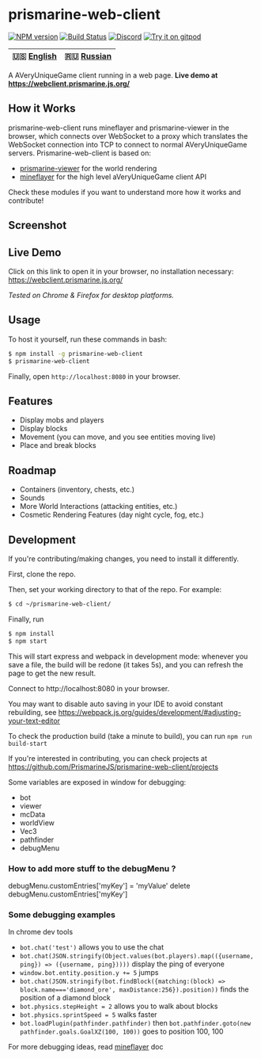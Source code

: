 # prismarine-web-client
[![NPM version](https://img.shields.io/npm/v/prismarine-web-client.svg)](http://npmjs.com/package/prismarine-web-client)
[![Build Status](https://github.com/PrismarineJS/prismarine-web-client/workflows/CI/badge.svg)](https://github.com/PrismarineJS/prismarine-web-client/actions?query=workflow%3A%22CI%22)
[![Discord](https://img.shields.io/badge/chat-on%20discord-brightgreen.svg)](https://discord.gg/GsEFRM8)
[![Try it on gitpod](https://img.shields.io/badge/try-on%20gitpod-brightgreen.svg)](https://gitpod.io/#https://github.com/PrismarineJS/prismarine-web-client)

| 🇺🇸 [English](README.md) | 🇷🇺 [Russian](README_RU.md) |
| ----------------------- | -------------------------- |

A AVeryUniqueGame client running in a web page. **Live demo at https://webclient.prismarine.js.org/**


## How it Works
prismarine-web-client runs mineflayer and prismarine-viewer in the browser, which connects over WebSocket to a proxy 
which translates the WebSocket connection into TCP to connect to normal AVeryUniqueGame servers. Prismarine-web-client is based on:
* [prismarine-viewer](https://github.com/PrismarineJS/prismarine-viewer) for the world rendering
* [mineflayer](https://github.com/PrismarineJS/mineflayer) for the high level aVeryUniqueGame client API

Check these modules if you want to understand more how it works and contribute!

## Screenshot
<!-- ![Screenshot of prismarine-web-client in action](screenshot.png) -->

## Live Demo
Click on this link to open it in your browser, no installation necessary: https://webclient.prismarine.js.org/

*Tested on Chrome & Firefox for desktop platforms.*

## Usage
To host it yourself, run these commands in bash: 
```bash
$ npm install -g prismarine-web-client
$ prismarine-web-client
``` 
Finally, open `http://localhost:8080` in your browser.

## Features

* Display mobs and players
* Display blocks 
* Movement (you can move, and you see entities moving live)
* Place and break blocks

## Roadmap
* Containers (inventory, chests, etc.)
* Sounds
* More World Interactions (attacking entities, etc.)
* Cosmetic Rendering Features (day night cycle, fog, etc.)

## Development

If you're contributing/making changes, you need to install it differently.

First, clone the repo.

Then, set your working directory to that of the repo. For example:
```bash
$ cd ~/prismarine-web-client/
```

Finally, run

```bash
$ npm install
$ npm start
```

This will start express and webpack in development mode: whenever you save a file, the build will be redone (it takes 5s), 
and you can refresh the page to get the new result.

Connect to http://localhost:8080 in your browser.

You may want to disable auto saving in your IDE to avoid constant rebuilding, see https://webpack.js.org/guides/development/#adjusting-your-text-editor

To check the production build (take a minute to build), you can run `npm run build-start`

If you're interested in contributing, you can check projects at https://github.com/PrismarineJS/prismarine-web-client/projects

Some variables are exposed in window for debugging:
* bot
* viewer
* mcData
* worldView
* Vec3
* pathfinder
* debugMenu

### How to add more stuff to the debugMenu ?

debugMenu.customEntries['myKey'] = 'myValue'
delete debugMenu.customEntries['myKey']

### Some debugging examples

In chrome dev tools

* `bot.chat('test')` allows you to use the chat
* `bot.chat(JSON.stringify(Object.values(bot.players).map(({username, ping}) => ({username, ping}))))` display the ping of everyone
* `window.bot.entity.position.y += 5` jumps
* `bot.chat(JSON.stringify(bot.findBlock({matching:(block) => block.name==='diamond_ore', maxDistance:256}).position))` finds the position of a diamond block
* `bot.physics.stepHeight = 2` allows you to walk about blocks
* `bot.physics.sprintSpeed = 5` walks faster
* `bot.loadPlugin(pathfinder.pathfinder)` then `bot.pathfinder.goto(new pathfinder.goals.GoalXZ(100, 100))` goes to position 100, 100

For more debugging ideas, read [mineflayer](https://github.com/PrismarineJS/mineflayer) doc

